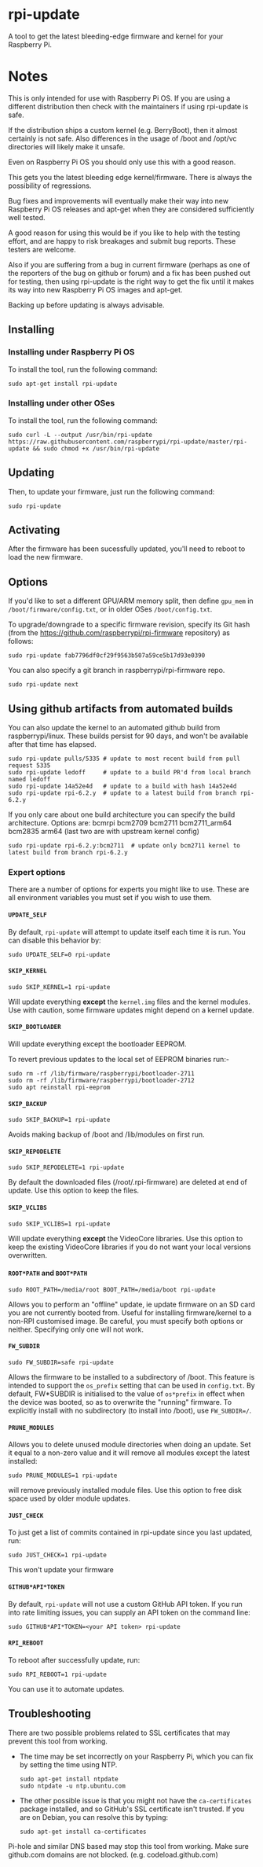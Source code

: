 # rpi-update

A tool to get the latest bleeding-edge firmware and kernel for your Raspberry Pi.

# Notes

This is only intended for use with Raspberry Pi OS. If you are using a different
distribution then check with the maintainers if using rpi-update is safe.

If the distribution ships a custom kernel (e.g. BerryBoot), then it almost certainly is not
safe. Also differences in the usage of /boot and /opt/vc directories will
likely make it unsafe.

Even on Raspberry Pi OS you should only use this with a good reason.

This gets you the latest bleeding edge kernel/firmware.
There is always the possibility of regressions.

Bug fixes and improvements will eventually make their way into new Raspberry Pi OS
releases and apt-get when they are considered sufficiently well tested.

A good reason for using this would be if you like to help with the testing effort,
and are happy to risk breakages and submit bug reports. These testers are welcome.

Also if you are suffering from a bug in current firmware (perhaps as one of
the reporters of the bug on github or forum) and a fix has been pushed out for
testing, then using rpi-update is the right way to get the fix until it makes
its way into new Raspberry Pi OS images and apt-get.

Backing up before updating is always advisable.

## Installing

### Installing under Raspberry Pi OS
 
To install the tool, run the following command:

    sudo apt-get install rpi-update

### Installing under other OSes

To install the tool, run the following command:

    sudo curl -L --output /usr/bin/rpi-update https://raw.githubusercontent.com/raspberrypi/rpi-update/master/rpi-update && sudo chmod +x /usr/bin/rpi-update

## Updating

Then, to update your firmware, just run the following command:

    sudo rpi-update

## Activating

After the firmware has been sucessfully updated, you'll need to reboot to load
the new firmware.

## Options

If you'd like to set a different GPU/ARM memory split, then define `gpu_mem` in
`/boot/firmware/config.txt`, or in older OSes `/boot/config.txt`.

To upgrade/downgrade to a specific firmware revision, specify its Git hash
(from the https://github.com/raspberrypi/rpi-firmware repository) as follows:

    sudo rpi-update fab7796df0cf29f9563b507a59ce5b17d93e0390

You can also specify a git branch in raspberrypi/rpi-firmware repo.

    sudo rpi-update next

## Using github artifacts from automated builds

You can also update the kernel to an automated github build from raspberrypi/linux.
These builds persist for 90 days, and won't be available after that time has elapsed.

    sudo rpi-update pulls/5335 # update to most recent build from pull request 5335
    sudo rpi-update ledoff     # update to a build PR'd from local branch named ledoff
    sudo rpi-update 14a52e4d   # update to a build with hash 14a52e4d
    sudo rpi-update rpi-6.2.y  # update to a latest build from branch rpi-6.2.y

If you only care about one build architecture you can specify the build architecture.
Options are: bcmrpi bcm2709 bcm2711 bcm2711_arm64 bcm2835 arm64 (last two are with upstream kernel config)

    sudo rpi-update rpi-6.2.y:bcm2711  # update only bcm2711 kernel to latest build from branch rpi-6.2.y

### Expert options

There are a number of options for experts you might like to use.  These are all
environment variables you must set if you wish to use them.

#### `UPDATE_SELF`

By default, `rpi-update` will attempt to update itself each time it is run.
You can disable this behavior by:

    sudo UPDATE_SELF=0 rpi-update

#### `SKIP_KERNEL`

    sudo SKIP_KERNEL=1 rpi-update

Will update everything **except** the `kernel.img` files and the kernel modules.
Use with caution, some firmware updates might depend on a kernel update.

#### `SKIP_BOOTLOADER`
Will update everything except the bootloader EEPROM.

To revert previous updates to the local set of EEPROM binaries run:-
```
sudo rm -rf /lib/firmware/raspberrypi/bootloader-2711
sudo rm -rf /lib/firmware/raspberrypi/bootloader-2712
sudo apt reinstall rpi-eeprom
```

#### `SKIP_BACKUP`

    sudo SKIP_BACKUP=1 rpi-update

Avoids making backup of /boot and /lib/modules on first run.

#### `SKIP_REPODELETE`

    sudo SKIP_REPODELETE=1 rpi-update

By default the downloaded files (/root/.rpi-firmware) are deleted at end of update.
Use this option to keep the files.

#### `SKIP_VCLIBS`

    sudo SKIP_VCLIBS=1 rpi-update

Will update everything **except** the VideoCore libraries.
Use this option to keep the existing VideoCore libraries if you do not want your
local versions overwritten.

#### `ROOT*PATH` and `BOOT*PATH`

    sudo ROOT_PATH=/media/root BOOT_PATH=/media/boot rpi-update

Allows you to perform an "offline" update, ie update firmware on an SD card you
are not currently booted from. Useful for installing firmware/kernel to a
non-RPI customised image. Be careful, you must specify both options or neither.
Specifying only one will not work.

#### `FW_SUBDIR`

    sudo FW_SUBDIR=safe rpi-update

Allows the firmware to be installed to a subdirectory of /boot. This feature is
intended to support the `os_prefix` setting that can be used in `config.txt`.
By default, FW*SUBDIR is initialised to the value of `os*prefix` in effect when
the device was booted, so as to overwrite the "running" firmware. To explicitly
install with no subdirectory (to install into /boot), use `FW_SUBDIR=/`.

#### `PRUNE_MODULES`

Allows you to delete unused module directories when doing an update. Set it equal to a non-zero value and it will remove all modules except the latest installed:

    sudo PRUNE_MODULES=1 rpi-update

will remove previously installed module files. Use this option to free disk space used by older module updates.

#### `JUST_CHECK`

To just get a list of commits contained in rpi-update since you last updated, run:

    sudo JUST_CHECK=1 rpi-update

This won't update your firmware

#### `GITHUB*API*TOKEN`

By default, `rpi-update` will not use a custom GitHub API token. If you run into rate limiting issues, you can supply an API token on the command line:

	sudo GITHUB*API*TOKEN=<your API token> rpi-update

#### `RPI_REBOOT`

To reboot after successfully update, run:

    sudo RPI_REBOOT=1 rpi-update

You can use it to automate updates.

## Troubleshooting

There are two possible problems related to SSL certificates that may prevent
this tool from working.

-   The time may be set incorrectly on your Raspberry Pi, which you can fix
    by setting the time using NTP.

        sudo apt-get install ntpdate
        sudo ntpdate -u ntp.ubuntu.com

-   The other possible issue is that you might not have the `ca-certificates`
    package installed, and so GitHub's SSL certificate isn't trusted. If you are
    on Debian, you can resolve this by typing:

        sudo apt-get install ca-certificates

Pi-hole and similar DNS based may stop this tool from working.
Make sure github.com domains are not blocked. (e.g. codeload.github.com)
